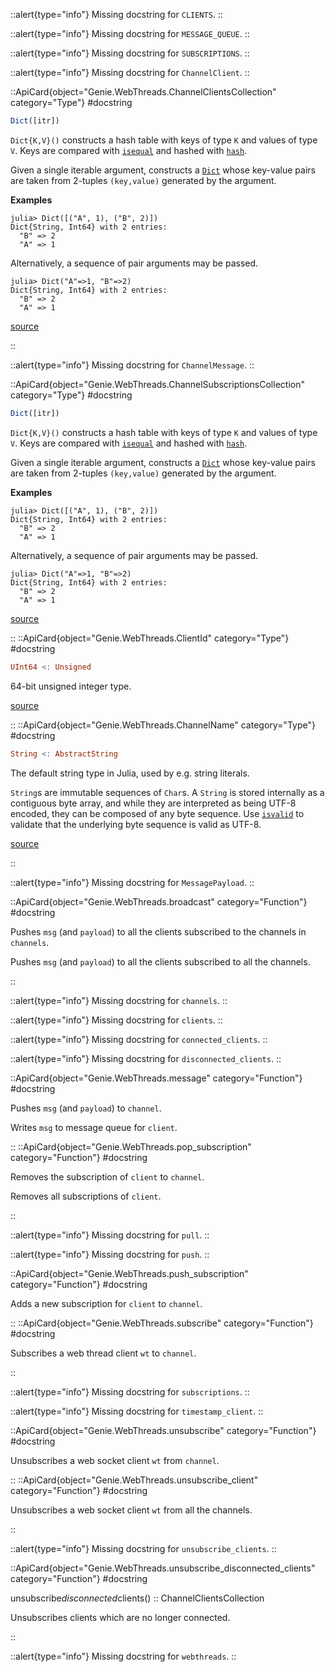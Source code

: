 



::alert{type="info"}
Missing docstring for `CLIENTS`. 
::




::alert{type="info"}
Missing docstring for `MESSAGE_QUEUE`. 
::




::alert{type="info"}
Missing docstring for `SUBSCRIPTIONS`. 
::




::alert{type="info"}
Missing docstring for `ChannelClient`. 
::


::ApiCard{object="Genie.WebThreads.ChannelClientsCollection" category="Type"}
#docstring


```julia
Dict([itr])
```

`Dict{K,V}()` constructs a hash table with keys of type `K` and values of type `V`. Keys are compared with [`isequal`](@ref) and hashed with [`hash`](@ref).

Given a single iterable argument, constructs a [`Dict`](cookies.md#Base.Dict) whose key-value pairs are taken from 2-tuples `(key,value)` generated by the argument.

**Examples**

```julia-repl
julia> Dict([("A", 1), ("B", 2)])
Dict{String, Int64} with 2 entries:
  "B" => 2
  "A" => 1
```

Alternatively, a sequence of pair arguments may be passed.

```julia-repl
julia> Dict("A"=>1, "B"=>2)
Dict{String, Int64} with 2 entries:
  "B" => 2
  "A" => 1
```


<a target='_blank' href='https://github.com/JuliaLang/julia/blob/bed2cd540a11544ed4be381d471bbf590f0b745e/base/dict.jl#L31-L56' class='documenter-source'>source</a><br>

::


::alert{type="info"}
Missing docstring for `ChannelMessage`. 
::


::ApiCard{object="Genie.WebThreads.ChannelSubscriptionsCollection" category="Type"}
#docstring


```julia
Dict([itr])
```

`Dict{K,V}()` constructs a hash table with keys of type `K` and values of type `V`. Keys are compared with [`isequal`](@ref) and hashed with [`hash`](@ref).

Given a single iterable argument, constructs a [`Dict`](cookies.md#Base.Dict) whose key-value pairs are taken from 2-tuples `(key,value)` generated by the argument.

**Examples**

```julia-repl
julia> Dict([("A", 1), ("B", 2)])
Dict{String, Int64} with 2 entries:
  "B" => 2
  "A" => 1
```

Alternatively, a sequence of pair arguments may be passed.

```julia-repl
julia> Dict("A"=>1, "B"=>2)
Dict{String, Int64} with 2 entries:
  "B" => 2
  "A" => 1
```


<a target='_blank' href='https://github.com/JuliaLang/julia/blob/bed2cd540a11544ed4be381d471bbf590f0b745e/base/dict.jl#L31-L56' class='documenter-source'>source</a><br>

::
::ApiCard{object="Genie.WebThreads.ClientId" category="Type"}
#docstring


```julia
UInt64 <: Unsigned
```

64-bit unsigned integer type.


<a target='_blank' href='https://github.com/JuliaLang/julia/blob/bed2cd540a11544ed4be381d471bbf590f0b745e/base/docs/basedocs.jl#L2021-L2025' class='documenter-source'>source</a><br>

::
::ApiCard{object="Genie.WebThreads.ChannelName" category="Type"}
#docstring


```julia
String <: AbstractString
```

The default string type in Julia, used by e.g. string literals.

`String`s are immutable sequences of `Char`s. A `String` is stored internally as a contiguous byte array, and while they are interpreted as being UTF-8 encoded, they can be composed of any byte sequence. Use [`isvalid`](@ref) to validate that the underlying byte sequence is valid as UTF-8.


<a target='_blank' href='https://github.com/JuliaLang/julia/blob/bed2cd540a11544ed4be381d471bbf590f0b745e/base/strings/string.jl#L34-L43' class='documenter-source'>source</a><br>

::


::alert{type="info"}
Missing docstring for `MessagePayload`. 
::


::ApiCard{object="Genie.WebThreads.broadcast" category="Function"}
#docstring


Pushes `msg` (and `payload`) to all the clients subscribed to the channels in `channels`.


Pushes `msg` (and `payload`) to all the clients subscribed to all the channels.

::


::alert{type="info"}
Missing docstring for `channels`. 
::




::alert{type="info"}
Missing docstring for `clients`. 
::




::alert{type="info"}
Missing docstring for `connected_clients`. 
::




::alert{type="info"}
Missing docstring for `disconnected_clients`. 
::


::ApiCard{object="Genie.WebThreads.message" category="Function"}
#docstring


Pushes `msg` (and `payload`) to `channel`.


Writes `msg` to message queue for `client`.

::
::ApiCard{object="Genie.WebThreads.pop_subscription" category="Function"}
#docstring


Removes the subscription of `client` to `channel`.


Removes all subscriptions of `client`.

::


::alert{type="info"}
Missing docstring for `pull`. 
::




::alert{type="info"}
Missing docstring for `push`. 
::


::ApiCard{object="Genie.WebThreads.push_subscription" category="Function"}
#docstring


Adds a new subscription for `client` to `channel`.

::
::ApiCard{object="Genie.WebThreads.subscribe" category="Function"}
#docstring


Subscribes a web thread client `wt` to `channel`.

::


::alert{type="info"}
Missing docstring for `subscriptions`. 
::




::alert{type="info"}
Missing docstring for `timestamp_client`. 
::


::ApiCard{object="Genie.WebThreads.unsubscribe" category="Function"}
#docstring


Unsubscribes a web socket client `wt` from `channel`.

::
::ApiCard{object="Genie.WebThreads.unsubscribe_client" category="Function"}
#docstring


Unsubscribes a web socket client `wt` from all the channels.

::


::alert{type="info"}
Missing docstring for `unsubscribe_clients`. 
::


::ApiCard{object="Genie.WebThreads.unsubscribe_disconnected_clients" category="Function"}
#docstring


unsubscribe*disconnected*clients() :: ChannelClientsCollection

Unsubscribes clients which are no longer connected.

::


::alert{type="info"}
Missing docstring for `webthreads`. 
::



